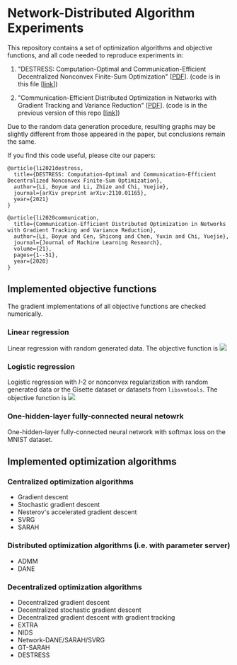 # Network-Distributed Algorithm Experiments

This repository contains a set of optimization algorithms and objective functions, and all code needed to reproduce experiments in:

1. "DESTRESS: Computation-Optimal and Communication-Efficient Decentralized Nonconvex Finite-Sum Optimization" [[PDF](https://arxiv.org/abs/2110.01165)]. (code is in this file [[link](https://github.com/liboyue/Network-Distributed-Algorithm/blob/master/experiments/papers/destress.py)])

2. "Communication-Efficient Distributed Optimization in Networks with Gradient Tracking and Variance Reduction" [[PDF](https://arxiv.org/abs/1909.05844v2)]. (code is in the previous version of this repo [[link](https://github.com/liboyue/Network-Distributed-Algorithm/tree/08abe14f2a2d5929fc401ff99961ca3bae40ff60)])

Due to the random data generation procedure,
resulting graphs may be slightly different from those appeared in the paper,
but conclusions remain the same.

If you find this code useful, please cite our papers:

```
@article{li2021destress,
  title={DESTRESS: Computation-Optimal and Communication-Efficient Decentralized Nonconvex Finite-Sum Optimization},
  author={Li, Boyue and Li, Zhize and Chi, Yuejie},
  journal={arXiv preprint arXiv:2110.01165},
  year={2021}
}
```

```
@article{li2020communication,
  title={Communication-Efficient Distributed Optimization in Networks with Gradient Tracking and Variance Reduction},
  author={Li, Boyue and Cen, Shicong and Chen, Yuxin and Chi, Yuejie},
  journal={Journal of Machine Learning Research},
  volume={21},
  pages={1--51},
  year={2020}
}
```

## Implemented objective functions
The gradient implementations of all objective functions are checked numerically.

### Linear regression
Linear regression with random generated data.
The objective function is
<img src="https://render.githubusercontent.com/render/math?math=f(w) = \frac{1}{N} \sum_i (y_i - x_i^\top w)^2">

### Logistic regression
Logistic regression with $l$-2 or nonconvex regularization with random generated data or the Gisette dataset or datasets from `libsvmtools`.
The objective function is
<img src="https://render.githubusercontent.com/render/math?math=f(w) =  - \frac{1}{N} * \Big(\sum_i y_i \log \frac{1}{1 + exp(w^T x_i)} + (1 - y_i) \log \frac{exp(w^T x_i)}{1 + exp(w^T x_i)} \Big) + \frac{\lambda}{2} \| w \|_2^2 + \alpha \sum_j \frac{w_j^2}{1 + w_j^2}2">


### One-hidden-layer fully-connected neural netowrk
One-hidden-layer fully-connected neural network with softmax loss on the MNIST dataset.


## Implemented optimization algorithms

### Centralized optimization algorithms
- Gradient descent
- Stochastic gradient descent
- Nesterov's accelerated gradient descent
- SVRG
- SARAH

### Distributed optimization algorithms (i.e. with parameter server)
- ADMM
- DANE


### Decentralized optimization algorithms
- Decentralized gradient descent
- Decentralized stochastic gradient descent
- Decentralized gradient descent with gradient tracking
- EXTRA
- NIDS
- Network-DANE/SARAH/SVRG
- GT-SARAH
- DESTRESS
